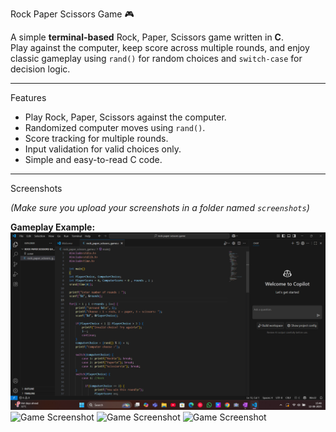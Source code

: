 Rock Paper Scissors Game 🎮

A simple **terminal-based** Rock, Paper, Scissors game written in **C**.  
Play against the computer, keep score across multiple rounds, and enjoy classic gameplay using `rand()` for random choices and `switch-case` for decision logic.

---

Features
- Play Rock, Paper, Scissors against the computer.
- Randomized computer moves using `rand()`.
- Score tracking for multiple rounds.
- Input validation for valid choices only.
- Simple and easy-to-read C code.

---

Screenshots

*(Make sure you upload your screenshots in a folder named `screenshots`)*

**Gameplay Example:**
![Game Screenshot](https://github.com/Sundaram790/rock-paper-scissors-c/blob/main/Screenshot%20001.png?raw=true)
![Game Screenshot]()
![Game Screenshot]()
![Game Screenshot]()
